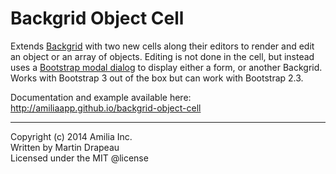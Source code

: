 Backgrid Object Cell
====================
Extends [Backgrid](http://backgridjs.com/) with two new cells along their editors to render and edit an object or an array of objects.
Editing is not done in the cell, but instead uses a [Bootstrap modal dialog](http://getbootstrap.com/javascript/#modals) to display either a form, or another Backgrid.
Works with Bootstrap 3 out of the box but can work with Bootstrap 2.3.

Documentation and example available here:
http://amiliaapp.github.io/backgrid-object-cell

* * *

Copyright (c) 2014 Amilia Inc.<br/>
Written by Martin Drapeau<br/>
Licensed under the MIT @license